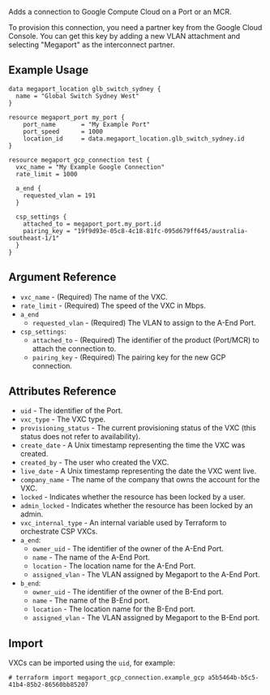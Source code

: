 Adds a connection to Google Compute Cloud on a Port or an MCR. 

To provision this connection, you need a partner key from the Google Cloud Console. You can get this key by adding a new VLAN attachment and selecting "Megaport" as the interconnect partner.
 
## Example Usage
```
data megaport_location glb_switch_sydney {
  name = "Global Switch Sydney West"
}

resource megaport_port my_port {
    port_name       = "My Example Port"
    port_speed      = 1000
    location_id     = data.megaport_location.glb_switch_sydney.id
}

resource megaport_gcp_connection test {
  vxc_name = "My Example Google Connection"
  rate_limit = 1000

  a_end {
    requested_vlan = 191
  }

  csp_settings {
    attached_to = megaport_port.my_port.id
    pairing_key = "19f9d93e-05c8-4c18-81fc-095d679ff645/australia-southeast-1/1"
  }
}
```

## Argument Reference
- `vxc_name` - (Required) The name of the VXC.
- `rate_limit` - (Required) The speed of the VXC in Mbps.
- `a_end`
    - `requested_vlan` - (Required) The VLAN to assign to the A-End Port.
- `csp_settings`:
    - `attached_to` - (Required) The identifier of the product (Port/MCR) to attach the connection to.
    - `pairing_key` - (Required) The pairing key for the new GCP connection.

## Attributes Reference
- `uid` - The identifier of the Port.
- `vxc_type` - The VXC type.
- `provisioning_status` - The current provisioning status of the VXC (this status does not refer to availability).
- `create_date` - A Unix timestamp representing the time the VXC was created.
- `created_by` - The user who created the VXC.
- `live_date` - A Unix timestamp representing the date the VXC went live.
- `company_name` - The name of the company that owns the account for the VXC.
- `locked` - Indicates whether the resource has been locked by a user.
- `admin_locked` - Indicates whether the resource has been locked by an admin.
- `vxc_internal_type` - An internal variable used by Terraform to orchestrate CSP VXCs.
- `a_end`:
    - `owner_uid` - The identifier of the owner of the A-End Port.
    - `name` - The name of the A-End Port.
    - `location` - The location name for the A-End Port.
    - `assigned_vlan` - The VLAN assigned by Megaport to the A-End Port.
- `b_end`:
    - `owner_uid` - The identifier of the owner of the B-End port.
    - `name` - The name of the B-End port.
    - `location` - The location name for the B-End port.
    - `assigned_vlan` - The VLAN assigned by Megaport to the B-End port.

## Import
VXCs can be imported using the `uid`, for example:
 ```shell script
# terraform import megaport_gcp_connection.example_gcp a5b5464b-b5c5-41b4-85b2-86560bb85207
```
